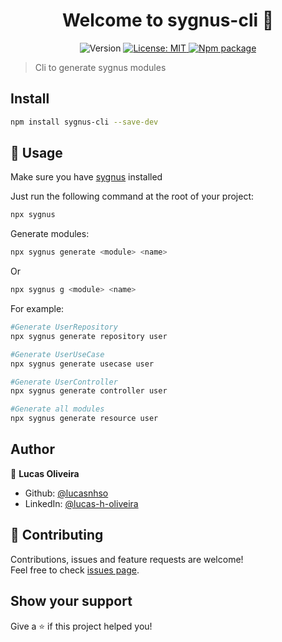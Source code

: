 <h1 align="center">Welcome to sygnus-cli 👋</h1>
<p align="center">
  <img alt="Version" src="https://img.shields.io/badge/version-1.0.0-blue.svg?cacheSeconds=2592000" />
  <a href="#" target="_blank">
    <img alt="License: MIT" src="https://img.shields.io/badge/License-MIT-yellow.svg" />
  </a>
  <a href="https://www.npmjs.com/package/sygnus-cli" target="_blank">
    <img alt="Npm package" src="https://img.shields.io/badge/npm-CB3837?style=for-the-badge&logo=npm&logoColor=white" />
  </a>
</p>

> Cli to generate sygnus modules

## Install

```sh
npm install sygnus-cli --save-dev
```

## 🚀 Usage

Make sure you have [sygnus](https://github.com/Lucasnhso/sygnus) installed

Just run the following command at the root of your project:

```sh
npx sygnus
```

Generate modules:

```sh
npx sygnus generate <module> <name>
```

Or

```sh
npx sygnus g <module> <name>
```

For example:

```sh
#Generate UserRepository
npx sygnus generate repository user

#Generate UserUseCase
npx sygnus generate usecase user

#Generate UserController
npx sygnus generate controller user

#Generate all modules
npx sygnus generate resource user
```

## Author

👤 **Lucas Oliveira**

- Github: [@lucasnhso](https://github.com/lucasnhso)
- LinkedIn: [@lucas-h-oliveira](https://linkedin.com/in/lucas-h-oliveira)

## 🤝 Contributing

Contributions, issues and feature requests are welcome!<br />Feel free to check [issues page](https://github.com/lucasnhso/sygnus-cli/issues).

## Show your support

Give a ⭐️ if this project helped you!
